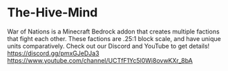 # The-Hive-Mind
War of Nations is a Minecraft Bedrock addon that creates multiple factions that fight each other. These factions are .25:1 block scale, and have unique units comparatively. 
Check out our Discord and YouTube to get details! 
https://discord.gg/pmxGJeDJa3
https://www.youtube.com/channel/UCTfF1Yc5l0Wi8ovwKXr_8bA
